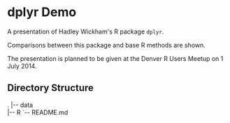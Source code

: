 # dplyr Demo
A presentation of Hadley Wickham's R package `dplyr`.  

Comparisons between this package and base R methods are shown.  

The presentation is planned to be given at the Denver R Users Meetup on 1 July
2014.

## Directory Structure
.
|-- data              
|-- R
`-- README.md



